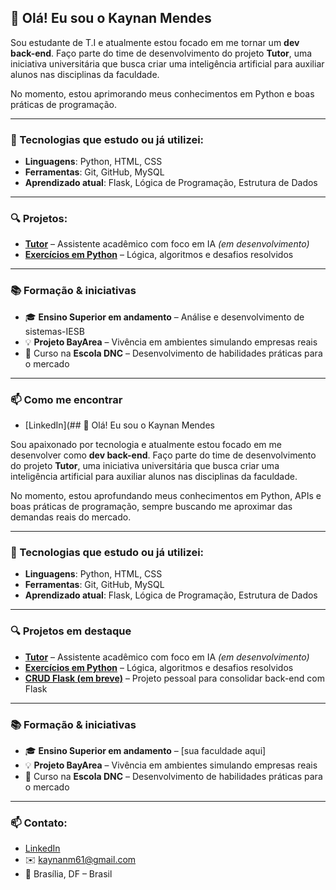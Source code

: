 ## 👋 Olá! Eu sou o Kaynan Mendes

Sou estudante de T.I e atualmente estou focado em me tornar um  **dev back-end**. Faço parte do time de desenvolvimento do projeto **Tutor**, uma iniciativa universitária que busca criar uma inteligência artificial para auxiliar alunos nas disciplinas da faculdade.

No momento, estou aprimorando meus conhecimentos em Python e boas práticas de programação.

---

### 🧠 Tecnologias que estudo ou já utilizei:
- **Linguagens**: Python, HTML, CSS
- **Ferramentas**: Git, GitHub, MySQL
- **Aprendizado atual**: Flask, Lógica de Programação, Estrutura de Dados

---

### 🔍 Projetos:

- [**Tutor**](https://github.com/seu-usuario/tutor) – Assistente acadêmico com foco em IA *(em desenvolvimento)*  
- [**Exercícios em Python**](https://github.com/seu-usuario/exercicios-python) – Lógica, algoritmos e desafios resolvidos  

---

### 📚 Formação & iniciativas

- 🎓 **Ensino Superior em andamento** – Análise e desenvolvimento de sistemas-IESB
- 💡 **Projeto BayArea** – Vivência em ambientes simulando empresas reais  
- 📘 Curso na **Escola DNC** – Desenvolvimento de habilidades práticas para o mercado

---

### 📫 Como me encontrar

- [LinkedIn](## 👋 Olá! Eu sou o Kaynan Mendes

Sou apaixonado por tecnologia e atualmente estou focado em me desenvolver como **dev back-end**. Faço parte do time de desenvolvimento do projeto **Tutor**, uma iniciativa universitária que busca criar uma inteligência artificial para auxiliar alunos nas disciplinas da faculdade.

No momento, estou aprofundando meus conhecimentos em Python, APIs e boas práticas de programação, sempre buscando me aproximar das demandas reais do mercado.

---

### 🧠 Tecnologias que estudo ou já utilizei:
- **Linguagens**: Python, HTML, CSS
- **Ferramentas**: Git, GitHub, MySQL
- **Aprendizado atual**: Flask, Lógica de Programação, Estrutura de Dados

---

### 🔍 Projetos em destaque

- [**Tutor**](https://github.com/seu-usuario/tutor) – Assistente acadêmico com foco em IA *(em desenvolvimento)*  
- [**Exercícios em Python**](https://github.com/seu-usuario/exercicios-python) – Lógica, algoritmos e desafios resolvidos  
- [**CRUD Flask (em breve)**](https://github.com/seu-usuario/crud-flask) – Projeto pessoal para consolidar back-end com Flask

---

### 📚 Formação & iniciativas

- 🎓 **Ensino Superior em andamento** – [sua faculdade aqui]  
- 💡 **Projeto BayArea** – Vivência em ambientes simulando empresas reais  
- 📘 Curso na **Escola DNC** – Desenvolvimento de habilidades práticas para o mercado

---

### 📫 Contato:

- [LinkedIn](https://www.linkedin.com/in/kaynan-mendes-dev/)
- ✉️ kaynanm61@gmail.com  
- 📍 Brasília, DF – Brasil


